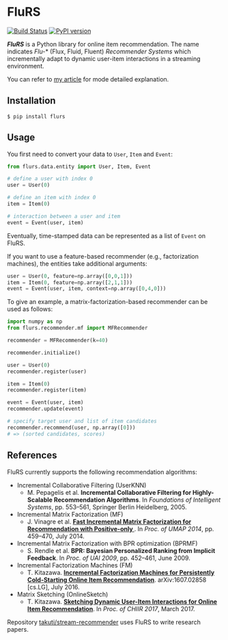 FluRS
===

[![Build Status](https://travis-ci.org/takuti/flurs.svg?branch=master)](https://travis-ci.org/takuti/flurs) [![PyPI version](https://badge.fury.io/py/flurs.svg)](https://badge.fury.io/py/flurs)

***FluRS*** is a Python library for online item recommendation. The name indicates *Flu-** (Flux, Fluid, Fluent) *Recommender Systems* which incrementally adapt to dynamic user-item interactions in a streaming environment.

You can refer to [my article](https://takuti.me/note/flurs/) for mode detailed explanation.

## Installation

```
$ pip install flurs
```

## Usage

You first need to convert your data to `User`, `Item` and `Event`:

```python
from flurs.data.entity import User, Item, Event

# define a user with index 0
user = User(0)

# define an item with index 0
item = Item(0)

# interaction between a user and item
event = Event(user, item)
```

Eventually, time-stamped data can be represented as a list of `Event` on FluRS.

If you want to use a feature-based recommender (e.g., factorization machines), the entities take additional arguments:

```python
user = User(0, feature=np.array([0,0,1]))
item = Item(0, feature=np.array([2,1,1]))
event = Event(user, item, context=np.array([0,4,0]))
```

To give an example, a matrix-factorization-based recommender can be used as follows:

```python
import numpy as np
from flurs.recommender.mf import MFRecommender

recommender = MFRecommender(k=40)

recommender.initialize()

user = User(0)
recommender.register(user)

item = Item(0)
recommender.register(item)

event = Event(user, item)
recommender.update(event)

# specify target user and list of item candidates
recommender.recommend(user, np.array([0]))
# => (sorted candidates, scores)
```

## References

FluRS currently supports the following recommendation algorithms:

- Incremental Collaborative Filtering (UserKNN)
  - M. Pepagelis et al. **Incremental Collaborative Filtering for Highly-Scalable Recommendation Algorithms**. In *Foundations of Intelligent Systems*, pp. 553–561, Springer Berlin Heidelberg, 2005.
- Incremental Matrix Factorization (MF)
  - J. Vinagre et al. **[Fast Incremental Matrix Factorization for Recommendation with Positive-only ](http://link.springer.com/chapter/10.1007/978-3-319-08786-3_41)**. In *Proc. of UMAP 2014*, pp. 459–470, July 2014.
- Incremental Matrix Factorization with BPR optimization (BPRMF)
  - S. Rendle et al. **BPR: Bayesian Personalized Ranking from Implicit Feedback**. In *Proc. of UAI 2009*, pp. 452–461, June 2009.
- Incremental Factorization Machines (FM)
  - T. Kitazawa. **[Incremental Factorization Machines for Persistently Cold-Starting Online Item Recommendation](https://arxiv.org/abs/1607.02858)**. arXiv:1607.02858 [cs.LG], July 2016.
- Matrix Sketching (OnlineSketch)
  - T. Kitazawa. **[Sketching Dynamic User-Item Interactions for Online Item Recommendation](http://dl.acm.org/citation.cfm?id=3022152)**. In *Proc. of CHIIR 2017*, March 2017.

Repository [takuti/stream-recommender](https://github.com/takuti/stream-recommender) uses FluRS to write research papers.
